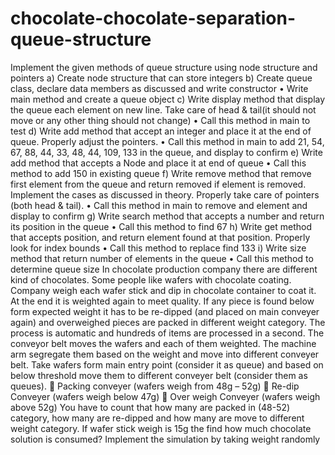 # chocolate-chocolate-separation-queue-structure
Implement the given methods of queue structure using node structure and pointers a) Create node structure that can store integers b) Create queue class, declare data members as discussed and write constructor • Write main method and create a queue object c) Write display method that display the queue each element on new line. Take care of head &amp; tail(it should not move or any other thing should not change) • Call this method in main to test d) Write add method that accept an integer and place it at the end of queue. Properly adjust the pointers. • Call this method in main to add 21, 54, 67, 88, 44, 33, 48, 44, 109, 133 in the queue, and display to confirm e) Write add method that accepts a Node and place it at end of queue • Call this method to add 150 in existing queue f) Write remove method that remove first element from the queue and return removed if element is removed. Implement the cases as discussed in theory. Properly take care of pointers (both head &amp; tail). • Call this method in main to remove and element and display to confirm g) Write search method that accepts a number and return its position in the queue • Call this method to find 67 h) Write get method that accepts position, and return element found at that position. Properly look for index bounds • Call this method to replace find 133 i) Write size method that return number of elements in the queue • Call this method to determine queue size In chocolate production company there are different kind of chocolates. Some people like wafers with chocolate coating. Company weigh each wafer stick and dip in chocolate container to coat it. At the end it is weighted again to meet quality. If any piece is found below form expected weight it has to be re-dipped (and placed on main conveyer again) and overweighed pieces are packed in different weight category. The process is automatic and hundreds of items are processed in a second. The conveyor belt moves the wafers and each of them weighted. The machine arm segregate them based on the weight and move into different conveyer belt. Take wafers form main entry point (consider it as queue) and based on below threshold move them to different conveyer belt (consider them as queues).  Packing conveyer (wafers weigh from 48g – 52g)  Re-dip Conveyer (wafers weigh below 47g)  Over weigh Conveyer (wafers weigh above 52g) You have to count that how many are packed in (48-52) category, how many are re-dipped and how many are move to different weight category. If wafer stick weigh is 15g the find how much chocolate solution is consumed? Implement the simulation by taking weight randomly
